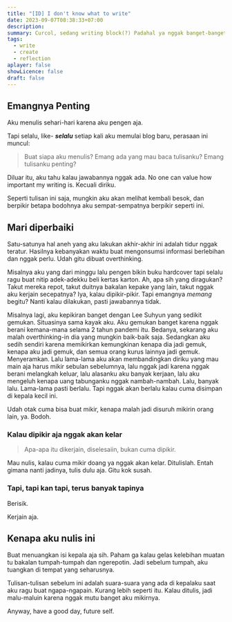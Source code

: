 ```yaml
---
title: "[ID] I don't know what to write"
date: 2023-09-07T08:38:33+07:00
description: 
summary: Curcol, sedang writing block(?) Padahal ya nggak banget-banget sih.
tags:
  - write
  - create
  - reflection
aplayer: false
showLicence: false
draft: false
---
```

## Emangnya Penting

Aku menulis sehari-hari karena aku pengen aja.

Tapi selalu, like- ***selalu*** setiap kali aku memulai blog baru, perasaan ini muncul:

> Buat siapa aku menulis? Emang ada yang mau baca tulisanku? Emang tulisanku penting?

Diluar itu, aku tahu kalau jawabannya nggak ada. No one can value how important my writing is. Kecuali diriku. 

Seperti tulisan ini saja, mungkin aku akan melihat kembali besok, dan berpikir betapa bodohnya aku sempat-sempatnya berpikir seperti ini.

## Mari diperbaiki

Satu-satunya hal aneh yang aku lakukan akhir-akhir ini adalah tidur nggak teratur. Hasilnya kebanyakan waktu buat mengonsumsi informasi berlebihan dan nggak perlu. Udah gitu dibuat overthinking. 

Misalnya aku yang dari minggu lalu pengen bikin buku hardcover tapi selalu ragu buat nitip adek-adekku beli kertas karton. Ah, apa sih yang diragukan? Takut mereka repot, takut duitnya bakalan kepake yang lain, takut nggak aku kerjain secepatnya? Iya, kalau dipikir-pikir. Tapi emangnya *memang* begitu? Nanti kalau dilakukan, pasti jawabannya tidak.

Misalnya lagi, aku kepikiran banget dengan Lee Suhyun yang sedikit gemukan. Situasinya sama kayak aku. Aku gemukan banget karena nggak berani kemana-mana selama 2 tahun pandemi itu. Bedanya, sekarang aku malah overthinking-in dia yang mungkin baik-baik saja. Sedangkan aku sedih sendiri karena memikirkan kemungkinan kenapa dia jadi gemuk, kenapa aku jadi gemuk, dan semua orang kurus lainnya jadi gemuk. Menyeramkan. Lalu lama-lama aku akan membandingkan diriku yang mau main aja harus mikir sebulan sebelumnya, lalu nggak jadi karena nggak berani melangkah keluar, lalu alasanku aku banyak kerjaan, lalu aku mengeluh kenapa uang tabunganku nggak nambah-nambah. Lalu, banyak lalu. Lama-lama pasti berlalu. Tapi nggak akan berlalu kalau cuma disimpan di kepala kecil ini. 

Udah otak cuma bisa buat mikir, kenapa malah jadi disuruh mikirin orang lain, ya. Bodoh.


### Kalau dipikir aja nggak akan kelar

> Apa-apa itu dikerjain, diselesaiin, bukan cuma dipikir.

Mau nulis, kalau cuma mikir doang ya nggak akan kelar. Ditulislah. Entah gimana nanti jadinya, tulis dulu aja. Gitu kok susah.

### Tapi, tapi kan tapi, terus banyak tapinya

Berisik. 

Kerjain aja.

## Kenapa aku nulis ini

Buat menuangkan isi kepala aja sih. Paham ga kalau gelas kelebihan muatan tu bakalan tumpah-tumpah dan ngerepotin. Jadi sebelum tumpah, aku tuangkan di tempat yang seharusnya.

Tulisan-tulisan sebelum ini adalah suara-suara yang ada di kepalaku saat aku ragu buat ngapa-ngapain. Kurang lebih seperti itu. Kalau ditulis, jadi malu-maluin karena nggak mutu banget aku mikirnya. 

Anyway, have a good day, future self.

